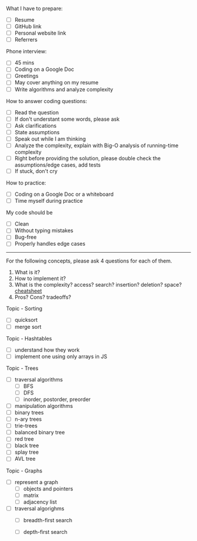 What I have to prepare:

- [ ] Resume
- [ ] GitHub link
- [ ] Personal website link
- [ ] Referrers

Phone interview:
- [ ] 45 mins
- [ ] Coding on a Google Doc
- [ ] Greetings
- [ ] May cover anything on my resume
- [ ] Write algorithms and analyze complexity

How to answer coding questions:
- [ ] Read the question
- [ ] If don't understant some words, please ask
- [ ] Ask clarifications
- [ ] State assumptions
- [ ] Speak out while I am thinking
- [ ] Analyze the complexity, explain with Big-O analysis of running-time complexity
- [ ] Right before providing the solution, please double check the assumptions/edge cases, add tests
- [ ] If stuck, don't cry

How to practice:
- [ ] Coding on a Google Doc or a whiteboard
- [ ] Time myself during practice

My code should be 
- [ ] Clean
- [ ] Without typing mistakes
- [ ] Bug-free
- [ ] Properly handles edge cases

---

For the following concepts, please ask 4 questions for each of them.
1. What is it? 
2. How to implement it? 
3. What is the complexity? access? search? insertion? deletion? space? [cheatsheet](https://www.bigocheatsheet.com/)
4. Pros? Cons? tradeoffs?

Topic - Sorting
- [ ] quicksort
- [ ] merge sort

Topic - Hashtables
- [ ] understand how they work
- [ ] implement one using only arrays in JS

Topic - Trees
- [ ] traversal algorithms
  - [ ] BFS
  - [ ] DFS
  - [ ] inorder, postorder, preorder
- [ ] manipulation algorithms
- [ ] binary trees
- [ ] n-ary trees
- [ ] trie-trees
- [ ] balanced binary tree
- [ ] red tree
- [ ] black tree
- [ ] splay tree
- [ ] AVL tree

Topic - Graphs
- [ ] represent a graph
  - [ ] objects and pointers
  - [ ] matrix
  - [ ] adjacency list
- [ ] traversal algorighms
  - [ ] breadth-first search
  - [ ] depth-first search
  



